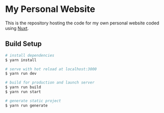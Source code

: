 # My Personal Website

This is the repository hosting the code for my own personal website coded using [Nuxt](https://nuxtjs.org).

## Build Setup

```bash
# install dependencies
$ yarn install

# serve with hot reload at localhost:3000
$ yarn run dev

# build for production and launch server
$ yarn run build
$ yarn run start

# generate static project
$ yarn run generate
```

